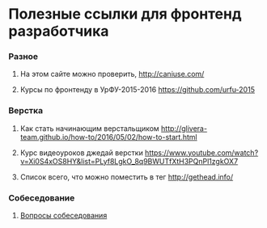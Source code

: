 # Полезные ссылки для фронтенд разработчика

### Разное
1. На этом сайте можно проверить, 
http://caniuse.com/

2. Курсы по фронтенду в УрФУ-2015-2016
https://github.com/urfu-2015

### Верстка 
1. Как стать начинающим верстальщиком 
http://glivera-team.github.io/how-to/2016/05/02/how-to-start.html

2. Курс видеоуроков джедай верстки
https://www.youtube.com/watch?v=Xi0S4xOS8HY&list=PLyf8LgkO_8q9BWUTfXtH3PQnPl1zgkOX7

3. Список всего, что можно поместить в тег <head>
http://gethead.info/


### Собеседование
1. [Вопросы собеседования](https://github.com/h5bp/Front-end-Developer-Interview-Questions)
